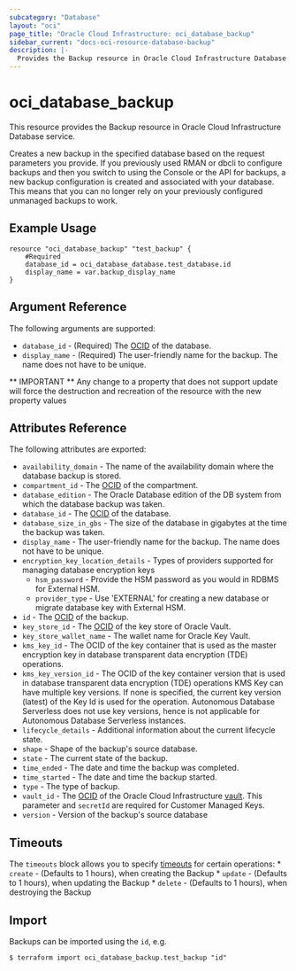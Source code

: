 ```yaml
---
subcategory: "Database"
layout: "oci"
page_title: "Oracle Cloud Infrastructure: oci_database_backup"
sidebar_current: "docs-oci-resource-database-backup"
description: |-
  Provides the Backup resource in Oracle Cloud Infrastructure Database service
---
```


# oci_database_backup
This resource provides the Backup resource in Oracle Cloud Infrastructure Database service.

Creates a new backup in the specified database based on the request parameters you provide. If you previously used RMAN or dbcli to configure backups and then you switch to using the Console or the API for backups, a new backup configuration is created and associated with your database. This means that you can no longer rely on your previously configured unmanaged backups to work.


## Example Usage

```hcl
resource "oci_database_backup" "test_backup" {
	#Required
	database_id = oci_database_database.test_database.id
	display_name = var.backup_display_name
}
```

## Argument Reference

The following arguments are supported:

* `database_id` - (Required) The [OCID](https://docs.cloud.oracle.com/iaas/Content/General/Concepts/identifiers.htm) of the database.
* `display_name` - (Required) The user-friendly name for the backup. The name does not have to be unique.


** IMPORTANT **
Any change to a property that does not support update will force the destruction and recreation of the resource with the new property values

## Attributes Reference

The following attributes are exported:

* `availability_domain` - The name of the availability domain where the database backup is stored.
* `compartment_id` - The [OCID](https://docs.cloud.oracle.com/iaas/Content/General/Concepts/identifiers.htm) of the compartment.
* `database_edition` - The Oracle Database edition of the DB system from which the database backup was taken. 
* `database_id` - The [OCID](https://docs.cloud.oracle.com/iaas/Content/General/Concepts/identifiers.htm) of the database.
* `database_size_in_gbs` - The size of the database in gigabytes at the time the backup was taken. 
* `display_name` - The user-friendly name for the backup. The name does not have to be unique.
* `encryption_key_location_details` - Types of providers supported for managing database encryption keys
	* `hsm_password` - Provide the HSM password as you would in RDBMS for External HSM.
	* `provider_type` - Use 'EXTERNAL' for creating a new database or migrate database key with External HSM.
* `id` - The [OCID](https://docs.cloud.oracle.com/iaas/Content/General/Concepts/identifiers.htm) of the backup.
* `key_store_id` - The [OCID](https://docs.cloud.oracle.com/iaas/Content/General/Concepts/identifiers.htm) of the key store of Oracle Vault.
* `key_store_wallet_name` - The wallet name for Oracle Key Vault.
* `kms_key_id` - The OCID of the key container that is used as the master encryption key in database transparent data encryption (TDE) operations.
* `kms_key_version_id` - The OCID of the key container version that is used in database transparent data encryption (TDE) operations KMS Key can have multiple key versions. If none is specified, the current key version (latest) of the Key Id is used for the operation. Autonomous Database Serverless does not use key versions, hence is not applicable for Autonomous Database Serverless instances. 
* `lifecycle_details` - Additional information about the current lifecycle state.
* `shape` - Shape of the backup's source database.
* `state` - The current state of the backup.
* `time_ended` - The date and time the backup was completed.
* `time_started` - The date and time the backup started.
* `type` - The type of backup.
* `vault_id` - The [OCID](https://docs.cloud.oracle.com/iaas/Content/General/Concepts/identifiers.htm) of the Oracle Cloud Infrastructure [vault](https://docs.cloud.oracle.com/iaas/Content/KeyManagement/Concepts/keyoverview.htm#concepts). This parameter and `secretId` are required for Customer Managed Keys.
* `version` - Version of the backup's source database

## Timeouts

The `timeouts` block allows you to specify [timeouts](https://registry.terraform.io/providers/oracle/oci/latest/docs/guides/changing_timeouts) for certain operations:
	* `create` - (Defaults to 1 hours), when creating the Backup
	* `update` - (Defaults to 1 hours), when updating the Backup
	* `delete` - (Defaults to 1 hours), when destroying the Backup


## Import

Backups can be imported using the `id`, e.g.

```
$ terraform import oci_database_backup.test_backup "id"
```

